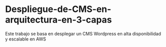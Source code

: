 # Despliegue-de-CMS-en-arquitectura-en-3-capas
Este trabajo se basa en desplegar un CMS Wordpress en alta disponibilidad y escalable en AWS
